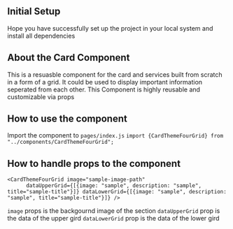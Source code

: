 ## Initial Setup

Hope you have successfully set up the project in your local system and install all dependencies

## About the Card Component

This is a resuasble component for the card and services built from scratch in a form of a grid. It could be used to display important information seperated from each other. This Component is highly reusable and customizable via props

## How to use the component

Import the component to `pages/index.js`
`import {CardThemeFourGrid} from "../components/CardThemeFourGrid";`

## How to handle props to the component

```
<CardThemeFourGrid image="sample-image-path"
      dataUpperGrid={[{image: "sample", description: "sample", title="sample-title"}]} dataLowerGrid={[{image: "sample", description: "sample", title="sample-title"}]} />
```

`image` props is the backgournd image of the section
`dataUpperGrid` prop is the data of the upper gird
`dataLowerGrid` prop is the data of the lower gird
